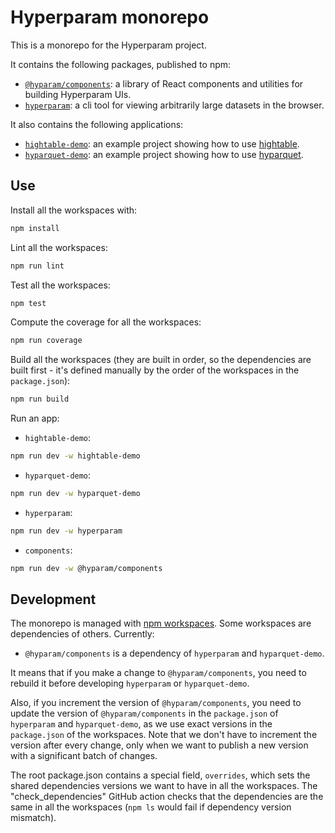 # Hyperparam monorepo

This is a monorepo for the Hyperparam project.

It contains the following packages, published to npm:
- [`@hyparam/components`](./packages/components): a library of React components and utilities for building Hyperparam UIs.
- [`hyperparam`](./packages/cli): a cli tool for viewing arbitrarily large datasets in the browser.

It also contains the following applications:
- [`hightable-demo`](./apps/hightable-demo): an example project showing how to use [hightable](https://github.com/hyparam/hightable).
- [`hyparquet-demo`](./apps/hyparquet-demo): an example project showing how to use [hyparquet](https://github.com/hyparam/hyparquet).

## Use

Install all the workspaces with:

```bash
npm install
```

Lint all the workspaces:

```bash
npm run lint
```

Test all the workspaces:

```bash
npm test
```

Compute the coverage for all the workspaces:

```bash
npm run coverage
```

Build all the workspaces (they are built in order, so the dependencies are built first - it's defined manually by the order of the workspaces in the `package.json`):

```bash
npm run build
```

Run an app:

- `hightable-demo`:

```bash
npm run dev -w hightable-demo
```

- `hyparquet-demo`:

```bash
npm run dev -w hyparquet-demo
```

- `hyperparam`:

```bash
npm run dev -w hyperparam
```

- `components`:

```bash
npm run dev -w @hyparam/components
```

## Development

The monorepo is managed with [npm workspaces](https://docs.npmjs.com/cli/v10/using-npm/workspaces). Some workspaces are dependencies of others. Currently:

- `@hyparam/components` is a dependency of `hyperparam` and `hyparquet-demo`.

It means that if you make a change to `@hyparam/components`, you need to rebuild it before developing `hyperparam` or `hyparquet-demo`.

Also, if you increment the version of `@hyparam/components`, you need to update the version of `@hyparam/components` in the `package.json` of `hyperparam` and `hyparquet-demo`, as we use exact versions in the `package.json` of the workspaces. Note that we don't have to increment the version after every change, only when we want to publish a new version with a significant batch of changes.

The root package.json contains a special field, `overrides`, which sets the shared dependencies versions we want to have in all the workspaces. The "check_dependencies" GitHub action checks that the dependencies are the same in all the workspaces (`npm ls` would fail if dependency version mismatch).